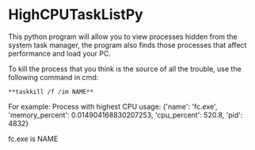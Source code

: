 # HighCPUTaskListPy

This python program will allow you to view processes hidden from the system task manager, 
the program also finds those processes that affect performance and load your PC.

To kill the process that you think is the source of all the trouble, use the following command in cmd:
```
**taskkill /f /im NAME**
```

For example:
Process with highest CPU usage:
{'name': 'fc.exe', 'memory_percent': 0.014904168830207253, 'cpu_percent': 520.8, 'pid': 4832}

fc.exe is NAME
